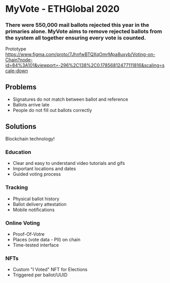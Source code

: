 # MyVote - ETHGlobal 2020

### There were 550,000 mail ballots rejected this year in the primaries alone. MyVote aims to remove rejected ballots from the system all together ensuring every vote is counted. 

Prototype
https://www.figma.com/proto/7JhnfwBTQXqOmrMpa8uxyb/Voting-on-Chain?node-id=84%3A101&viewport=-296%2C138%2C0.17856812477111816&scaling=scale-down

## Problems
 - Signatures do not match between ballot and reference
 - Ballots arrive late
 - People do not fill out ballots correctly 
 
## Solutions
Blockchain technology!

### Education 
 - Clear and easy to understand video tutorials and gifs
 - Important locations and dates
 - Guided voting process
 
### Tracking
 - Physical ballot history
 - Ballot delivery attestation
 - Mobile notifications 

### Online Voting 
 - Proof-Of-Votre
 - Places (vote data - PII) on chain
 - Time-tested interface 
 
### NFTs
 - Custom "I Voted" NFT for Elections
 - Triggered per ballot/UUID
